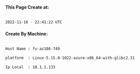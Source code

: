 
   
#### This Page Create at:

```bash

2022-11-16 - 22:41:22 UTC

```

#### Create By Machine:

```bash

Host Name : fv-az186-749

platform  : Linux-5.15.0-1022-azure-x86_64-with-glibc2.31

Ip Local  : 10.1.1.133

```

